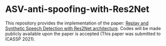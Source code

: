 # ASV-anti-spoofing-with-Res2Net
This repository provides the implementation of the paper:
[Replay and Synthetic Speech Detection with Res2Net architecture](https://arxiv.org/abs/2010.15006). Codes will be made publicly available upon the paper is accepted (This paper was submitted to ICASSP 2021).
